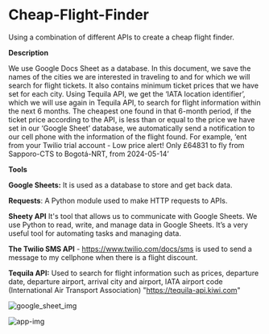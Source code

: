 # Cheap-Flight-Finder
Using a combination of different APIs to create a cheap flight finder.


**Description**

We use Google Docs Sheet as a database. In this document, we save the names of the cities we are interested in traveling to and for which we will search for flight tickets. It also contains minimum ticket prices that we have set for each city. Using Tequila API, we get the ‘IATA location identifier’, which we will use again in Tequila API, to search for flight information within the next 6 months. The cheapest one found in that 6-month period, if the ticket price according to the API, is less than or equal to the price we have set in our ‘Google Sheet’ database, we automatically send a notification to our cell phone with the information of the flight found. For example, ‘ent from your Twilio trial account - Low price alert! Only £64831 to fly from Sapporo-CTS to Bogotá-NRT, from 2024-05-14’


**Tools**

**Google Sheets:** It is used as a database to store and get back data.

**Requests**: A Python module used to make HTTP requests to APIs.

**Sheety API** It's tool that allows us to communicate with Google Sheets. We use Python to read, write, and manage data in Google Sheets. It’s a very useful tool for automating tasks and managing data.

**The Twilio SMS API** - https://www.twilio.com/docs/sms is used to send a message to my cellphone when there is a flight discount.

**Tequila API:** Used to search for flight information such as prices, departure date, departure airport, arrival city and airport, IATA airport code (International Air Transport Association)  "https://tequila-api.kiwi.com"


![google_sheet_img](https://github.com/bardack134/Cheap-Flight-Finder/assets/142977989/8a772eb2-e93d-4801-b5ee-9fbedccf08ae)




![app-img](https://github.com/bardack134/Cheap-Flight-Finder/assets/142977989/a6ef0aad-ebed-4e3e-a911-6c704ef7c768)
